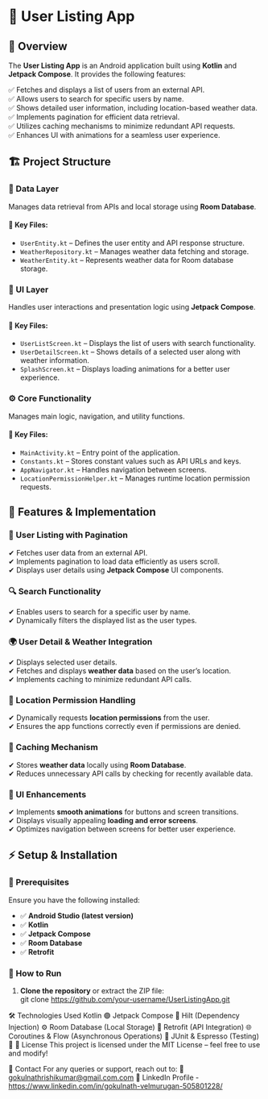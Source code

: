# 📱 User Listing App  

## 📖 Overview  
The **User Listing App** is an Android application built using **Kotlin** and **Jetpack Compose**. It provides the following features:  

✅ Fetches and displays a list of users from an external API.  
✅ Allows users to search for specific users by name.  
✅ Shows detailed user information, including location-based weather data.  
✅ Implements pagination for efficient data retrieval.  
✅ Utilizes caching mechanisms to minimize redundant API requests.  
✅ Enhances UI with animations for a seamless user experience.  

## 🏗️ Project Structure  

### 📂 Data Layer  
Manages data retrieval from APIs and local storage using **Room Database**.  

#### 🔑 Key Files:  
- `UserEntity.kt` – Defines the user entity and API response structure.  
- `WeatherRepository.kt` – Manages weather data fetching and storage.  
- `WeatherEntity.kt` – Represents weather data for Room database storage.  

### 🎨 UI Layer  
Handles user interactions and presentation logic using **Jetpack Compose**.  

#### 🔑 Key Files:  
- `UserListScreen.kt` – Displays the list of users with search functionality.  
- `UserDetailScreen.kt` – Shows details of a selected user along with weather information.  
- `SplashScreen.kt` – Displays loading animations for a better user experience.  

### ⚙️ Core Functionality  
Manages main logic, navigation, and utility functions.  

#### 🔑 Key Files:  
- `MainActivity.kt` – Entry point of the application.  
- `Constants.kt` – Stores constant values such as API URLs and keys.  
- `AppNavigator.kt` – Handles navigation between screens.  
- `LocationPermissionHelper.kt` – Manages runtime location permission requests.  

## 🚀 Features & Implementation  

### 📜 User Listing with Pagination  
✔ Fetches user data from an external API.  
✔ Implements pagination to load data efficiently as users scroll.  
✔ Displays user details using **Jetpack Compose** UI components.  

### 🔍 Search Functionality  
✔ Enables users to search for a specific user by name.  
✔ Dynamically filters the displayed list as the user types.  

### 🌍 User Detail & Weather Integration  
✔ Displays selected user details.  
✔ Fetches and displays **weather data** based on the user’s location.  
✔ Implements caching to minimize redundant API calls.  

### 📍 Location Permission Handling  
✔ Dynamically requests **location permissions** from the user.  
✔ Ensures the app functions correctly even if permissions are denied.  

### 💾 Caching Mechanism  
✔ Stores **weather data** locally using **Room Database**.  
✔ Reduces unnecessary API calls by checking for recently available data.  

### 🎨 UI Enhancements  
✔ Implements **smooth animations** for buttons and screen transitions.  
✔ Displays visually appealing **loading and error screens**.  
✔ Optimizes navigation between screens for better user experience.  

## ⚡ Setup & Installation  

### 🔧 Prerequisites  
Ensure you have the following installed:  
- ✅ **Android Studio (latest version)**  
- ✅ **Kotlin**  
- ✅ **Jetpack Compose**  
- ✅ **Room Database**  
- ✅ **Retrofit**  

### 📲 How to Run  
1. **Clone the repository** or extract the ZIP file:  
   git clone https://github.com/your-username/UserListingApp.git

🛠️ Technologies Used
Kotlin 🟣
Jetpack Compose 🎨
Hilt (Dependency Injection) ⚙️
Room Database (Local Storage) 💾
Retrofit (API Integration) 🌐
Coroutines & Flow (Asynchronous Operations) 🚀
JUnit & Espresso (Testing) 🧪
📜 License
This project is licensed under the MIT License – feel free to use and modify!

📧 Contact
For any queries or support, reach out to:
📩 gokulnathrishikumar@gmail.com.com
🔗 LinkedIn Profile - https://www.linkedin.com/in/gokulnath-velmurugan-505801228/
